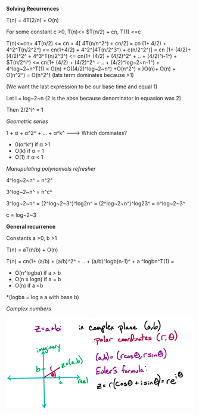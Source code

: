 **Solving Recurrences**

T(n) = 4T(2/n) + O(n)

For some constant c >0, T(n)<= $T(n/2) + cn, T(1) <=c

T(n)<=cn+ 4T(n/2) <= cn + 4[ 4T(n/n^2^) + cn/2] = cn (1+ 4/2) +
4^2^T(n/2^2^) <= cn(1+4/2) + 4^2^[4T(n/2^3^) + c(n/2^2^)] = cn (1+
(4/2)+ (4/2)^2^ + 4^3^T(n/2^3^) <= cn(1+ (4/2) + (4/2)^2^ + .. +
(4/2)^i-1^) + $T(n/2^i^) <= cn(1+ (4/2) + (4/2)^2^ + .. +
(4/2)^log~2~n-1^) + 4^log~2~n^T(1) = O(n) +O((4/2)^log~2~n^) +O(n^2^) =
)O(n)+ O(n) + O(n^2^) = O(n^2^) (lats term dominates because >1)

(We want the last expression to be our base time and equal 1)

Let i = log~2~n (2 is the abse because denominator in equasion was 2)

Then 2/2^i^ = 1

*Geometric series*

1 + α + α^2^ + ... + α^k^   ---> Which dominates?


 - 0(α^k^) if α >1
 - O(k) if α = 1
 - O(1) if α < 1

*Manupulating polynomials refresher*

4^log~2~n^ = n^2^

3^log~2~n^ = n^c^

3^log~2~n^ = (2^log~2~3^)^log2n^ = (2^log~2~n^)^log23^ = n^log~2~3^

c = log~2~3

**General recurrence**

Constants a >0, b >1

T(n) = aT(n/b) + O(n)

T(n) = cn(1+ (a/b) + (a/b)^2^ + .. + (a/b)^logb(n-1)^ + a ^logbn^T(1) =

- O(n^logba) if a > b
- O(n x logn) if a = b
- O(n) if a <b

*(logba = log a a with base b)

*Complex numbers*

![complexNumbers.png](complexNumbers.png)





